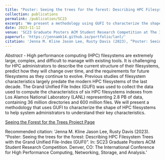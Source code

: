 ```yaml
---
title: "Poster: Seeing the trees for the forest: Describing HPC Filesystem Trees with the Grand Unified File-Index (GUFI)"
collection: publications
permalink: /publication/SC23
excerpt: 'We present a methodology using GUFI to characterize the shape of HPC filesystems to help system administrators to understand their key characteristics.'
date: 2023-11-12
venue: 'SC23 Graduate Posters ACM Student Research Competition at The International Conference for High Performance Computing, Networking, Storage, and Analysis'
paperurl: 'https://jennamk14.github.io/portfolio/lanl/'
citation: 'Jenna M. Kline Jason Lee, Rusty Davis (2023), “Poster: Seeing the trees for the forest: Describing HPC Filesystem Trees with the Grand Unified File-Index (GUFI)”. In: SC23 Graduate Posters ACM Student Research Competition. Denver, CO: The International Conference for High Performance Computing, Networking, Storage, and Analysis.'
---
```

*Abstract -* High performance computing (HPC) filesystems are extremely large, complex, and difficult to manage with existing tools. It is challenging for HPC administrators to describe the current structure of their filesystems, predict how they will change over time, and the requirements for future filesystems as they continue to evolve. Previous studies of filesystem characteristics largely predate the modern HPC filesystems of the last decade. The Grand Unified File Index (GUFI) was used to collect the data used to compute the characteristics of six HPC filesystems indexes from Los Alamos National Laboratory (LANL) representing 2.8 PB of data, containing 36 million directories and 600 million files. We will present a methodology that uses GUFI to characterize the shape of HPC filesystems to help system administrators to understand their key characteristics.

[Seeing the Forest for the Trees Project Page](https://jennamk14.github.io/portfolio/lanl/)

Recommended citation: 'Jenna M. Kline Jason Lee, Rusty Davis (2023). “Poster: Seeing the trees for the forest: Describing HPC Filesystem Trees with the Grand Unified File-Index (GUFI)”. In: SC23 Graduate Posters ACM Student Research Competition. Denver, CO: The International Conference for High Performance Computing, Networking, Storage, and Analysis.'
